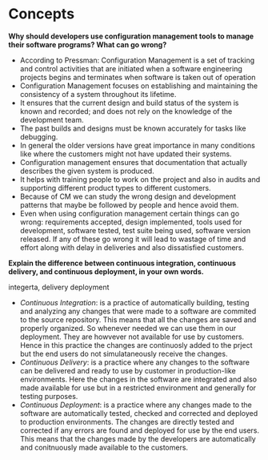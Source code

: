 # Concepts    


**Why should developers use configuration management tools to manage their software programs? What can go wrong?**     

- According to Pressman: Configuration Management is a set of tracking and control activities that are initiated when a software engineering projects begins and terminates when software is taken out of operation
- Configuration Management focuses on establishing and maintaining the consistency of a system throughout its lifetime.   
- It ensures that the current design and build status of the system is known and recorded; and does not rely on the knowledge of the development team. 
- The past builds and designs must be known accurately for tasks like debugging. 
- In general the older versions have great importance in many conditions like where the customers might not have updated their systems. 
- Configuration management ensures that documentation that actually describes the given system is produced.
- It helps with training people to work on the project and also in audits and supporting different product types to different customers.
- Because of CM we can study the wrong design and development patterns that maybe be followed by people and hence avoid them.
- Even when using configuration management certain things can go wrong:
requirements accepted, design implemented, tools used for development, software tested, test suite being used, software version released.
If any of these go wrong it will lead to wastage of time and effort along with delay in deliveries and also dissatisfied customers. 

**Explain the difference between continuous integration, continuous delivery, and continuous deployment, in your own words.**     
   
   integerta, delivery deployment
 - *Continuous Integration*: is a practice of automatically building, testing and analyzing any changes that were made to a software are commited to the source repository. This means that all the changes are saved and properly organized. So whenever needed we can use them in our deployment. They are howvever not available for use by customers. Hence in this practice the changes are continuosly added to the prject but the end users do not simulataneously receive the changes.
- *Continuous Delivery*: is a practice where any changes to the software can be delivered and ready to use by customer in production-like environments. Here the changes in the software are integrated and also made available for use but in a restricted environment and generally for testing purposes.
- *Continuous Deployment*: is a practice where any changes made to the software are automatically tested, checked and corrected and deployed to production environments. The changes are directly tested and corrected if any errors are found and deployed for use by the end users. This means that the changes made by the developers are automatically and conitnuously made available to the customers.



